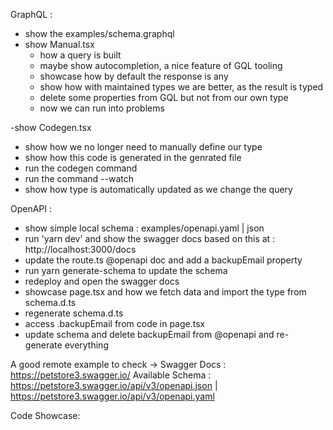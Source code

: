GraphQL :

- show the examples/schema.graphql
- show Manual.tsx
  - how a query is built
  - maybe show autocompletion, a nice feature of GQL tooling
  - showcase how by default the response is any
  - show how with maintained types we are better, as the result is typed
  - delete some properties from GQL but not from our own type
  - now we can run into problems

-show Codegen.tsx

- show how we no longer need to manually define our type
- show how this code is generated in the genrated file
- run the codegen command
- run the command --watch
- show how type is automatically updated as we change the query

OpenAPI :

- show simple local schema : examples/openapi.yaml | json
- run 'yarn dev' and show the swagger docs based on this at : http://localhost:3000/docs
- update the route.ts @openapi doc and add a backupEmail property
- run yarn generate-schema to update the schema
- redeploy and open the swagger docs
- showcase page.tsx and how we fetch data and import the type from schema.d.ts
- regenerate schema.d.ts
- access .backupEmail from code in page.tsx
- update schema and delete backupEmail from @openapi and re-generate everything

A good remote example to check ->
Swagger Docs : https://petstore3.swagger.io/
Available Schema : https://petstore3.swagger.io/api/v3/openapi.json | https://petstore3.swagger.io/api/v3/openapi.yaml

Code Showcase:
